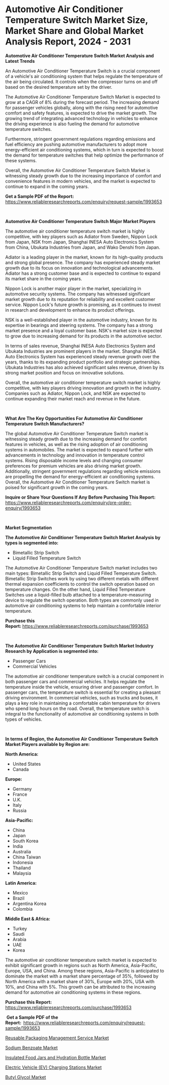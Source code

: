 <p><h1>Automotive Air Conditioner Temperature Switch Market Size, Market Share and Global Market Analysis Report, 2024 - 2031</h1></p><p><strong>Automotive Air Conditioner Temperature Switch Market Analysis and Latest Trends</strong></p>
<p><p>An Automotive Air Conditioner Temperature Switch is a crucial component of a vehicle's air conditioning system that helps regulate the temperature of the air being circulated. It controls when the compressor turns on and off based on the desired temperature set by the driver.</p><p>The Automotive Air Conditioner Temperature Switch Market is expected to grow at a CAGR of 8% during the forecast period. The increasing demand for passenger vehicles globally, along with the rising need for automotive comfort and safety features, is expected to drive the market growth. The growing trend of integrating advanced technology in vehicles to enhance the driving experience is also fueling the demand for automotive temperature switches.</p><p>Furthermore, stringent government regulations regarding emissions and fuel efficiency are pushing automotive manufacturers to adopt more energy-efficient air conditioning systems, which in turn is expected to boost the demand for temperature switches that help optimize the performance of these systems.</p><p>Overall, the Automotive Air Conditioner Temperature Switch Market is witnessing steady growth due to the increasing importance of comfort and convenience features in modern vehicles, and the market is expected to continue to expand in the coming years.</p></p>
<p><strong>Get a Sample PDF of the Report:&nbsp;</strong> <a href="https://www.reliableresearchreports.com/enquiry/request-sample/1993653">https://www.reliableresearchreports.com/enquiry/request-sample/1993653</a></p>
<p>&nbsp;</p>
<p><strong>Automotive Air Conditioner Temperature Switch Major Market Players</strong></p>
<p><p>The automotive air conditioner temperature switch market is highly competitive, with key players such as Adiator from Sweden, Nippon Lock from Japan, NSK from Japan, Shanghai INESA Auto Electronics System from China, Ubukata Industries from Japan, and Wako Denshi from Japan.</p><p>Adiator is a leading player in the market, known for its high-quality products and strong global presence. The company has experienced steady market growth due to its focus on innovation and technological advancements. Adiator has a strong customer base and is expected to continue to expand its market share in the coming years.</p><p>Nippon Lock is another major player in the market, specializing in automotive security systems. The company has witnessed significant market growth due to its reputation for reliability and excellent customer service. Nippon Lock's future growth is promising, as it continues to invest in research and development to enhance its product offerings.</p><p>NSK is a well-established player in the automotive industry, known for its expertise in bearings and steering systems. The company has a strong market presence and a loyal customer base. NSK's market size is expected to grow due to increasing demand for its products in the automotive sector.</p><p>In terms of sales revenue, Shanghai INESA Auto Electronics System and Ubukata Industries are prominent players in the market. Shanghai INESA Auto Electronics System has experienced steady revenue growth over the years, thanks to its expanding product portfolio and strategic partnerships. Ubukata Industries has also achieved significant sales revenue, driven by its strong market position and focus on innovative solutions.</p><p>Overall, the automotive air conditioner temperature switch market is highly competitive, with key players driving innovation and growth in the industry. Companies such as Adiator, Nippon Lock, and NSK are expected to continue expanding their market reach and revenue in the future.</p></p>
<p>&nbsp;</p>
<p><strong>What Are The Key Opportunities For Automotive Air Conditioner Temperature Switch Manufacturers?</strong></p>
<p><p>The global Automotive Air Conditioner Temperature Switch market is witnessing steady growth due to the increasing demand for comfort features in vehicles, as well as the rising adoption of air conditioning systems in automobiles. The market is expected to expand further with advancements in technology and innovation in temperature control systems. Rising disposable income levels and changing consumer preferences for premium vehicles are also driving market growth. Additionally, stringent government regulations regarding vehicle emissions are propelling the demand for energy-efficient air conditioning systems. Overall, the Automotive Air Conditioner Temperature Switch market is poised for significant growth in the coming years.</p></p>
<p><strong>Inquire or Share Your Questions If Any Before Purchasing This Report:</strong> <a href="https://www.reliableresearchreports.com/enquiry/pre-order-enquiry/1993653">https://www.reliableresearchreports.com/enquiry/pre-order-enquiry/1993653</a></p>
<p>&nbsp;</p>
<p><strong>Market Segmentation</strong></p>
<p><strong>The Automotive Air Conditioner Temperature Switch Market Analysis by types is segmented into:</strong></p>
<p><ul><li>Bimetallic Strip Switch</li><li>Liquid Filled Temperature Switch</li></ul></p>
<p><p>The Automotive Air Conditioner Temperature Switch market includes two main types: Bimetallic Strip Switch and Liquid Filled Temperature Switch. Bimetallic Strip Switches work by using two different metals with different thermal expansion coefficients to control the switch operation based on temperature changes. On the other hand, Liquid Filled Temperature Switches use a liquid-filled bulb attached to a temperature-measuring device to regulate the switch operation. Both types are commonly used in automotive air conditioning systems to help maintain a comfortable interior temperature.</p></p>
<p><strong>Purchase this Report:&nbsp;</strong><a href="https://www.reliableresearchreports.com/purchase/1993653">https://www.reliableresearchreports.com/purchase/1993653</a></p>
<p>&nbsp;</p>
<p><strong>The Automotive Air Conditioner Temperature Switch Market Industry Research by Application is segmented into:</strong></p>
<p><ul><li>Passenger Cars</li><li>Commercial Vehicles</li></ul></p>
<p><p>The automotive air conditioner temperature switch is a crucial component in both passenger cars and commercial vehicles. It helps regulate the temperature inside the vehicle, ensuring driver and passenger comfort. In passenger cars, the temperature switch is essential for creating a pleasant driving environment. In commercial vehicles, such as trucks and buses, it plays a key role in maintaining a comfortable cabin temperature for drivers who spend long hours on the road. Overall, the temperature switch is integral to the functionality of automotive air conditioning systems in both types of vehicles.</p></p>
<p>&nbsp;</p>
<p><strong>In terms of Region, the Automotive Air Conditioner Temperature Switch Market Players available by Region are:</strong></p>
<p>
    <p> <strong> North America: </strong>
        <ul>
            <li>United States</li>
            <li>Canada</li>
        </ul>
        </p> 
    <p> <strong> Europe: </strong>
        <ul>
            <li>Germany</li>
            <li>France</li>
            <li>U.K.</li>
            <li>Italy</li>
            <li>Russia</li>
        </ul>
        </p> 
    <p> <strong> Asia-Pacific: </strong>
        <ul>
            <li>China</li>
            <li>Japan</li>
            <li>South Korea</li>
            <li>India</li>
            <li>Australia</li>
            <li>China Taiwan</li>
            <li>Indonesia</li>
            <li>Thailand</li>
            <li>Malaysia</li>
        </ul>
        </p> 
    <p> <strong> Latin America: </strong>
        <ul>
            <li>Mexico</li>
            <li>Brazil</li>
            <li>Argentina Korea</li>
            <li>Colombia</li>
        </ul>
        </p> 
    <p> <strong> Middle East & Africa: </strong>
        <ul>
            <li>Turkey</li>
            <li>Saudi</li>
            <li>Arabia</li>
            <li>UAE</li>
            <li>Korea</li>
        </ul>
    </p>
    </p>
<p><p>The automotive air conditioner temperature switch market is expected to exhibit significant growth in regions such as North America, Asia-Pacific, Europe, USA, and China. Among these regions, Asia-Pacific is anticipated to dominate the market with a market share percentage of 35%, followed by North America with a market share of 30%, Europe with 20%, USA with 10%, and China with 5%. This growth can be attributed to the increasing demand for automotive air conditioning systems in these regions.</p></p>
<p><strong>Purchase this Report: </strong><a href="https://www.reliableresearchreports.com/purchase/1993653">https://www.reliableresearchreports.com/purchase/1993653</a></p>
<p>&nbsp;<strong>Get a Sample PDF of the Report:&nbsp;&nbsp;</strong><a href="https://www.reliableresearchreports.com/enquiry/request-sample/1993653">https://www.reliableresearchreports.com/enquiry/request-sample/1993653</a></p>
<p><strong></strong></p>
<p><p><a href="https://woozy-pyroraptor-a1f.notion.site/Reusable-Packaging-Management-Service-Market-Analysis-Examines-its-Scope-on-Growth-Opportunities-an-f19700fff8d146018990bcd2f8d4a693">Reusable Packaging Management Service Market</a></p><p><a href="https://view.publitas.com/reportprime-1/sodium-benzoate-market-with-the-goal-of-estimating-the-market-size-and-future-growth-potential-of-various-market-segments-based-on-component-applications-end-user-and-region/">Sodium Benzoate Market</a></p><p><a href="https://rainy-horn-d69.notion.site/Insulated-Food-Jars-and-Hydration-Bottle-Market-Size-and-Growth-Market-Segmentation-Regional-and-C-9cd5116da9334d8bac42f1c387edc4ee">Insulated Food Jars and Hydration Bottle Market</a></p><p><a href="https://woozy-pyroraptor-a1f.notion.site/Electric-Vehicle-EV-Charging-Stations-Market-Share-Market-New-Trends-Analysis-Report-By-Type-By-74717ce0c7f24eb383f6834bd38991fb">Electric Vehicle (EV) Charging Stations Market</a></p><p><a href="https://view.publitas.com/reportprime-1/butyl-glycol-market-provides-a-comprehensive-analysis-including-a-macro-overview-of-the-market-as-well-as-micro-details-such-as-market-size-and-competitive-landscape/">Butyl Glycol Market</a></p></p>